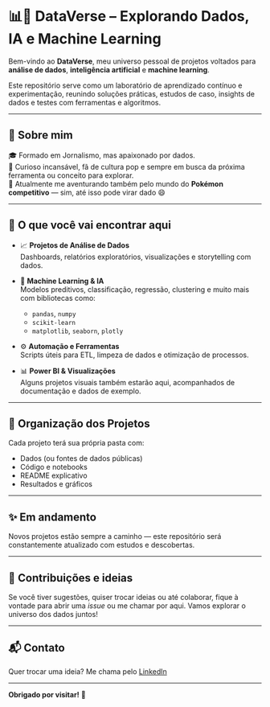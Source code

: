 # 📊🤖 DataVerse – Explorando Dados, IA e Machine Learning

Bem-vindo ao **DataVerse**, meu universo pessoal de projetos voltados para **análise de dados**, **inteligência artificial** e **machine learning**.

Este repositório serve como um laboratório de aprendizado contínuo e experimentação, reunindo soluções práticas, estudos de caso, insights de dados e testes com ferramentas e algoritmos.

---

## 🚀 Sobre mim

🎓 Formado em Jornalismo, mas apaixonado por dados.  
🔎 Curioso incansável, fã de cultura pop e sempre em busca da próxima ferramenta ou conceito para explorar.  
🧠 Atualmente me aventurando também pelo mundo do **Pokémon competitivo** — sim, até isso pode virar dado 😄

---

## 🧠 O que você vai encontrar aqui

- 📈 **Projetos de Análise de Dados**  
  Dashboards, relatórios exploratórios, visualizações e storytelling com dados.

- 🤖 **Machine Learning & IA**  
  Modelos preditivos, classificação, regressão, clustering e muito mais com bibliotecas como:
  - `pandas`, `numpy`
  - `scikit-learn`
  - `matplotlib`, `seaborn`, `plotly`

- ⚙️ **Automação e Ferramentas**  
  Scripts úteis para ETL, limpeza de dados e otimização de processos.

- 📊 **Power BI & Visualizações**  
  Alguns projetos visuais também estarão aqui, acompanhados de documentação e dados de exemplo.

---

## 📂 Organização dos Projetos

Cada projeto terá sua própria pasta com:
- Dados (ou fontes de dados públicas)
- Código e notebooks
- README explicativo
- Resultados e gráficos

---

## ✨ Em andamento

Novos projetos estão sempre a caminho — este repositório será constantemente atualizado com estudos e descobertas.

---

## 🤝 Contribuições e ideias

Se você tiver sugestões, quiser trocar ideias ou até colaborar, fique à vontade para abrir uma *issue* ou me chamar por aqui. Vamos explorar o universo dos dados juntos!

---

## 📬 Contato

Quer trocar uma ideia? Me chama pelo [LinkedIn](https://www.linkedin.com/in/rrodrigo-souza-silva)

---

**Obrigado por visitar!** 🚀

